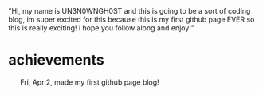 <!DOCTYPE html>
<html>
  <head>
    <title>My Website</title>
    <style></style>
  </head>
  <body>
    
    
   <div class="content">
      "Hi, my name is UN3N0WNGH0ST and this is going to be a sort of coding blog, im super excited for this because this is my first github page EVER so this is really exciting! i hope you follow along and enjoy!"
    </div>
    <div class="footer"></div>
  </body>
</html>



# achievements 

<ul> Fri, Apr 2, made my first github page blog! <ul>

